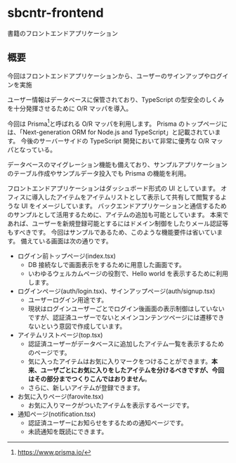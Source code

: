 # sbcntr-frontend

書籍のフロントエンドアプリケーション

## 概要
今回はフロントエンドアプリケーションから、ユーザーのサインアップやログインを実施

ユーザー情報はデータベースに保管されており、TypeScript の型安全のしくみを十分発揮させるために O/R マッパを導入。

今回は Prisma[^prisma]と呼ばれる O/R マッパを利用します。
Prisma のトップページには、「Next-generation ORM for Node.js and TypeScript」と記載されています。
今後のサーバーサイドの TypeScript 開発において非常に優秀な O/R マッパとなっている。

データベースのマイグレーション機能も備えており、サンプルアプリケーションのテーブル作成やサンプルデータ投入でも Prisma の機能を利用。

[^prisma]: https://www.prisma.io/

フロントエンドアプリケーションはダッシュボード形式の UI としています。
オフィスに導入したアイテムをアイテムリストとして表示して共有して閲覧するような UI をイメージしています。
バックエンドアプリケーションと通信するためのサンプルとして活用するために、アイテムの追加も可能としています。
本来であれば、ユーザーを新規登録可能とするにはドメイン制御をしたりメール認証等もすべきです。
今回はサンプルであるため、このような機能要件は省いています。
備えている画面は次の通りです。

- ログイン前トップページ(index.tsx)
  - DB 接続なしで画面表示をするために用意した画面です。
  - いわゆるウェルカムページの役割で、Hello world を表示するために利用します。
- ログインページ(auth/login.tsx)、サインアップページ(auth/signup.tsx)
  - ユーザーログイン用途です。
  - 現状はログインユーザーごとでログイン後画面の表示制御はしていないですが、認証済ユーザーでないとメインコンテンツページには遷移できないという意図で作成しています。
- アイテムリストページ(top.tsx)
  - 認証済ユーザーがデータベースに追加したアイテム一覧を表示するためのページです。
  - 気に入ったアイテムはお気に入りマークをつけることができます。**本来、ユーザごとにお気に入りをしたアイテムを分けるべきですが、今回はその部分までつくりこんではおりません**。
  - さらに、新しいアイテムが登録できます。
- お気に入りページ(farovite.tsx)
  - お気に入りマークがついたアイテムを表示するページです。
- 通知ページ(notification.tsx)
  - 認証済ユーザーにお知らせをするための通知ページです。
  - 未読通知を既読にできます。
